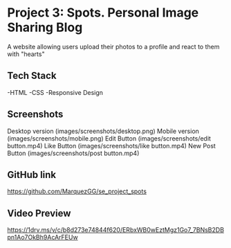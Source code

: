# Project 3: Spots. Personal Image Sharing Blog

A website allowing users upload their photos to a profile and react to them with "hearts"

## Tech Stack

-HTML
-CSS
-Responsive Design

## Screenshots

Desktop version (images/screenshots/desktop.png)
Mobile version (images/screenshots/mobile.png)
Edit Button (images/screenshots/edit button.mp4)
Like Button (images/screenshots/like button.mp4)
New Post Button (images/screenshots/post button.mp4)

## GitHub link

https://github.com/MarquezGG/se_project_spots

## Video Preview

https://1drv.ms/v/c/b8d273e74844f620/ERbxWB0wEztMgz1Go7_7BNsB2DBpn1Ao7OkBh9AcArFEUw
